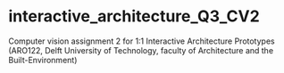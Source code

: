 # interactive_architecture_Q3_CV2
Computer vision assignment 2 for 1:1 Interactive Architecture Prototypes (ARO122, Delft University of Technology, faculty of Architecture and the Built-Environment)
